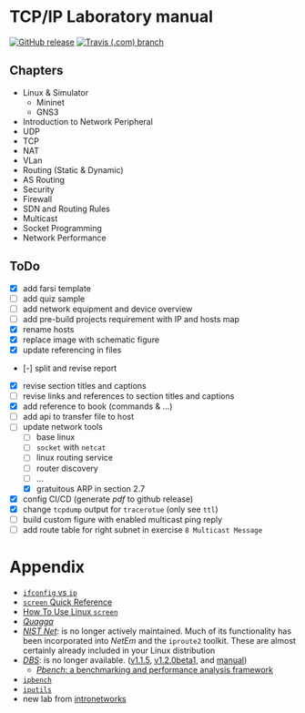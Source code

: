 # TCP/IP Laboratory manual

[![GitHub release](https://img.shields.io/github/release/UT-Network-Lab/TCP-IP-Laboratory.svg?style=flat-square)](https://github.com/UT-Network-Lab/TCP-IP-Laboratory/releases/latest)
[![Travis (.com) branch](https://img.shields.io/travis/com/UT-Network-Lab/TCP-IP-Laboratory/master.svg?style=flat-square)](https://travis-ci.com/UT-Network-Lab/TCP-IP-Laboratory)

## Chapters

* Linux & Simulator
  * Mininet
  * GNS3
* Introduction to Network Peripheral
* UDP
* TCP
* NAT
* VLan
* Routing (Static & Dynamic)
* AS Routing
* Security
* Firewall
* SDN and Routing Rules
* Multicast
* Socket Programming
* Network Performance

## ToDo

* [X] add farsi template
* [ ] add quiz sample
* [ ] add network equipment and device overview
* [ ] add pre-build projects requirement with IP and hosts map
* [x] rename hosts
* [x] replace image with schematic figure
* [X] update referencing in files
* [-] split and revise report
* [X] revise section titles and captions
* [ ] revise links and references to section titles and captions
* [X] add reference to book (commands & ...)
* [ ] add api to transfer file to host
* [ ] update network tools
  * [ ] base linux
  * [ ] `socket` with `netcat`
  * [ ] linux routing service
  * [ ] router discovery
  * [ ] ...
  * [X] gratuitous ARP in section 2.7
* [x] config CI/CD (generate _pdf_ to github release)
* [X] change `tcpdump` output for `tracerotue` (only see `ttl`)
* [ ] build custom figure with enabled multicast ping reply
* [ ] add route table for right subnet in exercise `8 Multicast Message`

# Appendix

* [`ifconfig` vs `ip`](https://p5r.uk/blog/2010/ifconfig-ip-comparison.html)
* [`screen` Quick Reference](http://aperiodic.net/screen/quick_reference)
* [How To Use Linux `screen`](https://linuxize.com/post/how-to-use-linux-screen/)
* [_Quagga_](http://download.savannah.gnu.org/releases/quagga/)
* [_NIST Net_](https://www-x.antd.nist.gov/nistnet/): is no longer actively maintained. Much of its functionality has been incorporated into _NetEm_ and the `iproute2` toolkit. These are almost certainly already included in your Linux distribution
* [_DBS_](http://ns1.ai3.net/products/dbs): is no longer available. ([v1.1.5](http://www.kusa.ac.jp/~yukio-m/dbs/software1.1.5/dbs-1.1.5.tar.gz), [v1.2.0beta1](http://www.kusa.ac.jp/~yukio-m/dbs/software1.2.0beta1/dbs-1.2.0beta1.tar.gz), and [manual](http://www.kusa.ac.jp/~yukio-m/dbs/dbs_man.html))
  * [_Pbench_: a benchmarking and performance analysis framework](https://distributed-system-analysis.github.io/pbench/)
* [`ipbench`](http://ipbench.sourceforge.net)
* [`iputils`](https://github.com/iputils/iputils)
* new lab from [intronetworks](http://intronetworks.cs.luc.edu/)

